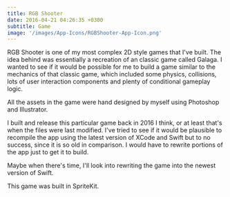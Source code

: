 ```yaml
---
title: RGB Shooter
date: 2016-04-21 04:26:35 +0300
subtitle: Game
image: '/images/App-Icons/RGBShooter-App-Icon.png'
---
```


RGB Shooter is one of my most complex 2D style games that I've built. The idea behind was essentially a recreation of an classic game called Galaga. I wanted to see if it would be possible for me to build a game similar to the mechanics of that classic game, which included some physics, collisions, lots of user interaction components and plenty of conditional gameplay logic.

All the assets in the game were hand designed by myself using Photoshop and Illustrator.

I built and release this particular game back in 2016 I think, or at least that's when the files were last modified. I've tried to see if it would be plausible to recompile the app using the latest version of XCode and Swift but to no success, since it is so old in comparison. I would have to rewrite portions of the app just to get it to build.

Maybe when there's time, I'll look into rewriting the game into the newest version of Swift. 

This game was built in SpriteKit.